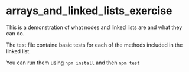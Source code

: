 # arrays_and_linked_lists_exercise

This is a demonstration of what nodes and linked lists are and what they can do.

The test file containe basic tests for each of the methods included in the linked list.

You can run them using `npm install` and then `npm test`
